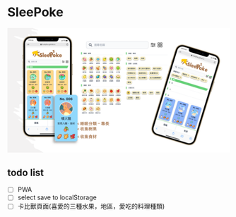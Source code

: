 # SleePoke

![](https://raw.githubusercontent.com/HuskyHsu/sleepoke/main/doc/_page_list.png)

## todo list

- [ ] PWA
- [ ] select save to localStorage
- [ ] 卡比獸頁面(喜愛的三種水果，地區，愛吃的料理種類)
